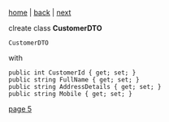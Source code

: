 [home](./page01.md) | [back](./page03.md) | [next](./page03.md)

clreate class **CustomerDTO**
```
CustomerDTO
```
with
```
public int CustomerId { get; set; }
public string FullName { get; set; }
public string AddressDetails { get; set; }
public string Mobile { get; set; } 
```


[page 5](./page05.md)
